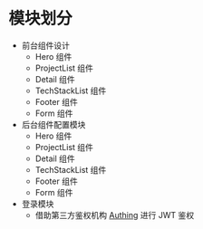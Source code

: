 # 模块划分

- 前台组件设计
  - Hero 组件
  - ProjectList 组件
  - Detail 组件
  - TechStackList 组件
  - Footer 组件
  - Form 组件
- 后台组件配置模块
  - Hero 组件
  - ProjectList 组件
  - Detail 组件
  - TechStackList 组件
  - Footer 组件
  - Form 组件
- 登录模块
  - 借助第三方鉴权机构 [Authing](https://www.authing.cn/) 进行 JWT 鉴权

